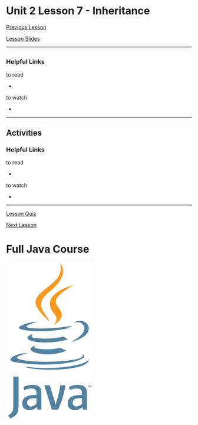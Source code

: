 # Unit 2 Lesson 7 - Inheritance

[Previous Lesson](https://github.com/Kevin-Lago/java-course-guide/tree/master/unit_2_understanding_java/lesson_6_composition)

[Lesson Slides](https://docs.google.com/presentation/d/1wVCv4z7fAbWBslZj3Ti8KITT5hIlWfhizsMPBJrtjZk/edit?usp=sharing)

---
##

### Helpful Links

to read

- []()

to watch

- []()

---
## Activities

### Helpful Links

to read

- []()

to watch

- []()

---

[Lesson Quiz]()

[Next Lesson](https://github.com/Kevin-Lago/java-course-guide/tree/master/unit_2_understanding_java/lesson_8_polymorphism)

# Full Java Course

<a href="https://github.com/Kevin-Lago/java_full_course">
	<img src="../../java_logo.png" />
</a>

